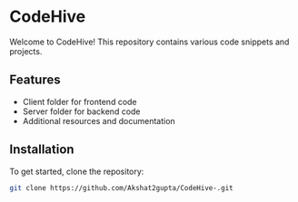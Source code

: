 # CodeHive

Welcome to CodeHive! This repository contains various code snippets and projects.

## Features

- Client folder for frontend code
- Server folder for backend code
- Additional resources and documentation

## Installation

To get started, clone the repository:

```bash
git clone https://github.com/Akshat2gupta/CodeHive-.git
